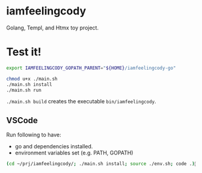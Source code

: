 # iamfeelingcody
Golang, Templ, and Htmx toy project.

# Test it!
```sh
export IAMFEELINGCODY_GOPATH_PARENT="${HOME}/iamfeelingcody-go"

chmod u+x ./main.sh
./main.sh install
./main.sh run
```

`./main.sh build` creates the executable `bin/iamfeelingcody`.

## VSCode

Run following to have:
* go and dependencies installed.
* environment variables set (e.g. PATH, GOPATH)

```sh
(cd ~/prj/iamfeelingcody/; ./main.sh install; source ./env.sh; code .)
```
